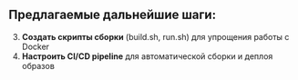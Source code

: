 ## Предлагаемые дальнейшие шаги:

3. **Создать скрипты сборки** (build.sh, run.sh) для упрощения работы с Docker
4. **Настроить CI/CD pipeline** для автоматической сборки и деплоя образов